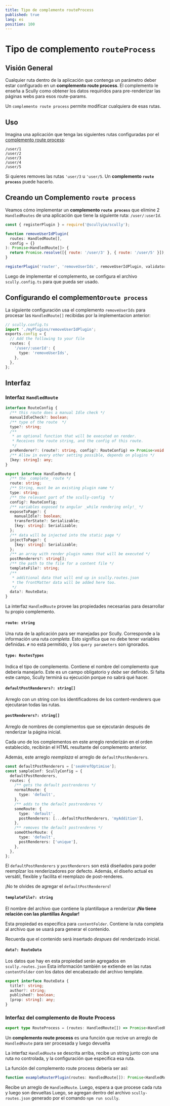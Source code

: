 ```yaml
---
title: Tipo de complemento routeProcess
published: true
lang: es
position: 100
---
```


# Tipo de complemento `routeProcess`

## Visión General

Cualquier ruta dentro de la aplicación que contenga un parámetro deber estar configurado en un **complemento route process**.
El complemento le enseña a Scully como obtener los datos requiridos para pre-renderizar las páginas webs para esos route-params.

Un `complemento route process` permite modificar cualquiera de esas rutas.

## Uso

Imagina una aplicación que tenga las siguientes rutas configuradas por el [complemento route process](/docs/Reference/plugins/types/router): 

```
/user/1
/user/2
/user/3
/user/4
/user/5
```

Si quieres removes las rutas `'user/3` u `'user/5`. Un **complemento `route process`** puede hacerlo.

## Creando un Complemento `route process` 

Veamos cómo implementar un **complemento `route process`** que elimine 2 `HandledRoutes` de una aplicación que tiene la siguiente ruta: `/user/:userId`.

```javascript
const { registerPlugin } = require('@scullyio/scully');

function removeUserIdPlugin(
  routes: HandledRoute[],
  config = {}
): Promise<HandledRoute[]> {
  return Promise.resolve([{ route: '/user/3' }, { route: '/user/5' }]);
}

registerPlugin('router', 'removeUserIds', removeUserIdPlugin, validator);
```

Luego de implementar el complemento, se configura el archivo `scully.config.ts` para que pueda ser usado.

## Configurando el complemento`route process`

La siguiente configuración usa el complemento `removeUserIds` para procesar las `HandledRoute[]` recibidas por la implementacion anterior:

```typescript
// scully.config.ts
import './myPlugins/removeUserIdPlugin';
exports.config = {
  // Add the following to your file
  routes: {
    '/user/:userId': {
      type: 'removeUserIds',
    },
  },
};
```

## Interfaz

### Interfaz `HandledRoute`

```typescript
interface RouteConfig {
  /** this route does a manual Idle check */
  manualIdleCheck?: boolean;
  /** type of the route  */
  type?: string;
  /**
   * an optional function that will be executed on render.
   * Receives the route string, and the config of this route.
   */
  preRenderer?: (route?: string, config?: RouteConfig) => Promise<void | false>;
  /** Allow in every other setting possible, depends on plugins */
  [key: string]: any;
}

export interface HandledRoute {
  /** the _complete_ route */
  route: string;
  /** String, must be an existing plugin name */
  type: string;
  /** the relevant part of the scully-config  */
  config?: RouteConfig;
  /** variables exposed to angular _while rendering only!_ */
  exposeToPage?: {
    manualIdle?: boolean;
    transferState?: Serializable;
    [key: string]: Serializable;
  };
  /** data will be injected into the static page */
  injectToPage?: {
    [key: string]: Serializable;
  };
  /** an array with render plugin names that will be executed */
  postRenderers?: string[];
  /** the path to the file for a content file */
  templateFile?: string;
  /**
   * additional data that will end up in scully.routes.json
   * the frontMatter data will be added here too.
   */
  data?: RouteData;
}
```

La interfaz `HandledRoute` provee las propiedades necesarias para desarrollar tu propio complemento.

#### `route: string`

Una ruta de la aplicación para ser manejadas por Scully.
Corresponde a la información una ruta _completa_. Esto significa que no debe tener variables definidas. 
`#` no está permitido, y los `query parameters` son ignorados.

#### `type: RoutesTypes`

Indica el tipo de complemento. Contiene el nombre del complemento que debería manejarlo.
Este es un campo obligatorio y _debe_ ser definido. Si falta este campo, Scully terminá su ejecución porque no sabrá qué hacer.

#### `defaultPostRenderers?: string[]`

Arreglo con un string con los identificadores de los content-renderers que ejecutaran todas las rutas.

#### `postRenderers?: string[]`

Arreglo de nombres de complementos que se ejecutarán después de renderizar la página inicial.

Cada uno de los complementos en este arreglo renderizán en el orden establecido, recibirán el HTML resultante del complemento anterior.

Además, este arreglo _reemplaza_ el arreglo de `defaultPostRenderers`.

```typescript
const defaultPostRenderers = ['seoHrefOptimise'];
const sampleConf: ScullyConfig = {
  defaultPostRenderers,
  routes: {
    /** gets the default postrenderes */
    normalRoute: {
      type: 'default',
    },
    /** adds to the default postrenderes */
    someRoute: {
      type: 'default',
      postRenderers: [...defaultPostRenderers, 'myAddition'],
    },
    /** removes the default postrenderes */
    someOtherRoute: {
      type: 'default',
      postRenderers: ['unique'],
    },
  },
};
```

El `defaultPostRenderers` y `postRenderers` son está diseñados para poder reemplzar los renderizadores por defecto. Además, el diseño actual es versátil, flexible y facilita el reemplazo de post-renderes.

¡No te olvides de agregar el `defaultPostRenderers`!

#### `templateFile?: string`

El nombre del archivo que contiene la plantillaque a renderizar **¡No tiene relación con las plantillas Angular!**

Esta propiedad es especifica para `contentFolder`. Contiene la ruta completa al archivo que se usará para generar el contenido.

Recuerda que el contenido será insertado _despues_ del renderizado inicial.

#### `data?: RouteData`

Los datos que hay en esta propiedad serán agregados en `scully.routes.json`
Esta información también se extiende en las rutas `contentFolder` con los datos del encabezado del archivo template.

```typescript
export interface RouteData {
  title?: string;
  author?: string;
  published?: boolean;
  [prop: string]: any;
}
```

### Interfaz del complemento de Route Process 

```typescript
export type RouteProcess = (routes: HandledRoute[]) => Promise<HandledRoute[]>;
```

Un **complemento route process** es una función que recive un arreglo de `HandledRoute` para ser procesada y luego devuelta

La interfaz `HandledRoute` se descrita arriba, recibe un string junto con una ruta no controlada, y la configuración que especifica esa ruta.

La función del complemento route process debería ser así:

```typescript
function exampleRouterPlugin(routes: HandledRoute[]): Promise<HandledRoute[]> {}
```

Recibe un arreglo de `HandledRoute`. Luego, espera a que procese cada ruta y luego son devueltas
Luego, se agregan dentro del archivo `scully-routes.json` generado por el comando `npm run scully`.
